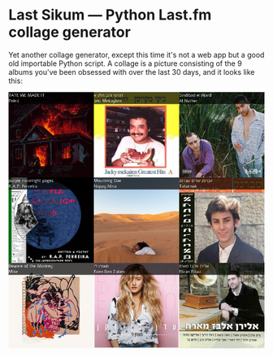 # Last Sikum — Python Last.fm collage generator

Yet another collage generator, except this time it's not a web app but a good
old importable Python script. A collage is a picture consisting of the 9 albums you've been obsessed with over the last 30 days, and it looks like this:

![](./example-output.png)
